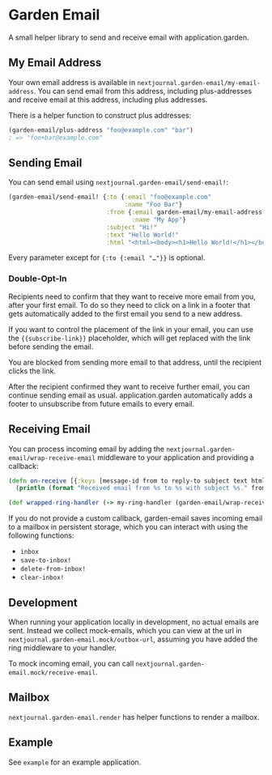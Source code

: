 # Garden Email

A small helper library to send and receive email with application.garden. 

## My Email Address

Your own email address is available in `nextjournal.garden-email/my-email-address`.
You can send email from this address, including plus-addresses and receive email at this address, including plus addresses.

There is a helper function to construct plus addresses:

```clojure {:nextjournal.clerk/code-listing true}
(garden-email/plus-address "foo@example.com" "bar")
; => "foo+bar@example.com"
```

## Sending Email

You can send email using `nextjournal.garden-email/send-email!`:

```clojure {:nextjournal.clerk/code-listing true}
(garden-email/send-email! {:to {:email "foo@example.com"
                                :name "Foo Bar"}
                           :from {:email garden-email/my-email-address
                                  :name "My App"}
                           :subject "Hi!"
                           :text "Hello World!"
                           :html "<html><body><h1>Hello World!</h1></body></html>"})
```

Every parameter except for `{:to {:email "…"}}` is optional.

### Double-Opt-In

Recipients need to confirm that they want to receive more email from you, after your first email.
To do so they need to click on a link in a footer that gets automatically added to the first email you send to a new address.

If you want to control the placement of the link in your email, you can use the `{{subscribe-link}}` placeholder, which will get replaced with the link before sending the email.

You are blocked from sending more email to that address, until the recipient clicks the link.

After the recipient confirmed they want to receive further email, you can continue sending email as usual.
application.garden automatically adds a footer to unsubscribe from future emails to every email.


## Receiving Email

You can process incoming email by adding the `nextjournal.garden-email/wrap-receive-email` middleware to your application and providing a callback:

```clojure {:nextjournal.clerk/code-listing true}
(defn on-receive [{:keys [message-id from to reply-to subject text html]}]
  (println (format "Received email from %s to %s with subject %s." from to subject)))

(def wrapped-ring-handler (-> my-ring-handler (garden-email/wrap-receive-email on-receive)))
```

If you do not provide a custom callback, garden-email saves incoming email to a mailbox in persistent storage, which you can interact with using the following functions:

- `inbox`
- `save-to-inbox!`
- `delete-from-inbox!`
- `clear-inbox!`

## Development

When running your application locally in development, no actual emails are sent.
Instead we collect mock-emails, which you can view at the url in `nextjournal.garden-email.mock/outbox-url`,
assuming you have added the ring middleware to your handler.

To mock incoming email, you can call `nextjournal.garden-email.mock/receive-email`.

## Mailbox

`nextjournal.garden-email.render` has helper functions to render a mailbox.

## Example

See `example` for an example application.
